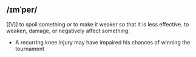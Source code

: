 ## /ɪmˈper/  
[[V]]
to spoil something or to make it weaker so that it is less effective.
to weaken, damage, or negatively affect something.

- A recurring knee injury may have impaired his chances of winning the tournament 